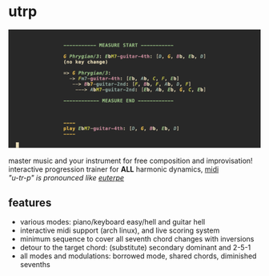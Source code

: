 # utrp
![preview](./preview.gif)  
   
master music and your instrument for free composition and improvisation!  
interactive progression trainer for **ALL** harmonic dynamics, [midi](https://wiki.archlinux.org/title/USB_MIDI_keyboards)  
*"u-tr-p" is pronounced like [euterpe](https://en.wikipedia.org/wiki/Euterpe)*

## features
- various modes: piano/keyboard easy/hell and guitar hell
- interactive midi support (arch linux), and live scoring system
- minimum sequence to cover all seventh chord changes with inversions
- detour to the target chord: (substitute) secondary dominant and 2-5-1
- all modes and modulations: borrowed mode, shared chords, diminished sevenths
